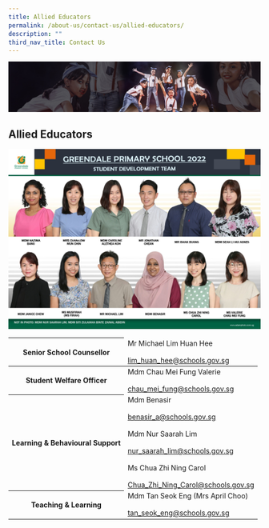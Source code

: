 ```yaml
---
title: Allied Educators
permalink: /about-us/contact-us/allied-educators/
description: ""
third_nav_title: Contact Us
---
```

![](/images/About%20Us/subbanner1.jpg)

## **Allied Educators**

![](/images/About%20Us/Student%20Development%20Team.jpg)

<table>
<thead>
  <tr>
    <th>Senior School Counsellor</th>
    <td>Mr Michael Lim Huan Hee<br><br><a href="mailto:lim_huan_hee@schools.gov.sg" target="_blank" rel="noopener noreferrer">lim_huan_hee@schools.gov.sg</a></td>
  </tr>
</thead>
<tbody>
  <tr>
    <th>Student Welfare Officer</th>
    <td>Mdm Chau Mei Fung Valerie<br><br><a href="mailto:chau_mei_fung@schools.gov.sg">chau_mei_fung@schools.gov.sg</a></td>
  </tr>
  <tr>
    <th> Learning &amp; Behavioural Support</th>
    <td> Mdm Benasir<br><br><a href="mailto:benasir_a@schools.gov.sg" target="_blank" rel="noopener noreferrer">benasir_a@schools.gov.sg</a><br><br> Mdm Nur Saarah Lim<br><br><a href="mailto:nur_saarah_lim@schools.gov.sg" target="_blank" rel="noopener noreferrer">nur_saarah_lim@schools.gov.sg</a><br><br>Ms Chua Zhi Ning Carol<br><br><a href="mailto:Chua_Zhi_Ning_Carol@schools.gov.sg" target="_blank" rel="noopener noreferrer">Chua_Zhi_Ning_Carol@schools.gov.sg</a></td>
  </tr>
  <tr>
    <th>Teaching &amp; Learning </th>
    <td> Mdm Tan Seok Eng (Mrs April Choo)<br><br><a href="mailto:tan_seok_eng@schools.gov.sg" target="_blank" rel="noopener noreferrer">tan_seok_eng@schools.gov.sg</a></td>
  </tr>
</tbody>
</table>